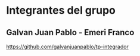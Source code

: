 # Integrantes del grupo
## Galvan Juan Pablo - Emeri Franco

https://github.com/galvanjuanpablo/tp-integrador
